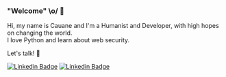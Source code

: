 ### "Welcome" \o/ :metal:

Hi, my name is Cauane and I'm a Humanist and Developer, with high hopes on changing the world. <br>
I love Python and learn about web security.

Let's talk! :speech_balloon:

[![Linkedin Badge](https://img.shields.io/badge/-LinkedIn-blue?style=flat-square&logo=Linkedin&logoColor=white&link=https://www.linkedin.com/in/cauane-andrade/)](https://www.linkedin.com/in/cauane-andrade/)
[![Linkedin Badge](https://img.shields.io/badge/-cauaneandrade.com-purple?style=flat-square&logo=Python&logoColor=white&link=cauaneandrade.com)](http://www.cauaneandrade.com/)
